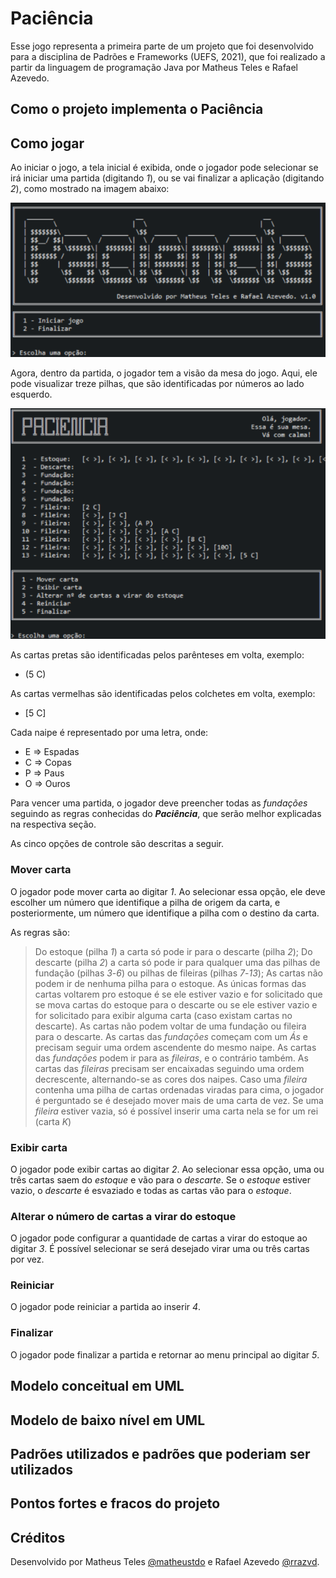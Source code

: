 # Paciência
Esse jogo representa a primeira parte de um projeto que foi desenvolvido para a disciplina de Padrões e Frameworks (UEFS, 2021), que foi realizado a partir da linguagem de programação Java por Matheus Teles e Rafael Azevedo.

## Como o projeto implementa o Paciência

## Como jogar
Ao iniciar o jogo, a tela inicial é exibida, onde o jogador pode selecionar se irá iniciar uma partida (digitando *1*), ou se vai finalizar a aplicação (digitando *2*), como mostrado na imagem abaixo:

![Menu inicial](docs/inicio.png)

Agora, dentro da partida, o jogador tem a visão da mesa do jogo.
Aqui, ele pode visualizar treze pilhas, que são identificadas por números ao lado esquerdo.

![Tela da partida](docs/partida.png)

As cartas pretas são identificadas pelos parênteses em volta, exemplo:
- (5 C)

As cartas vermelhas são identificadas pelos colchetes em volta, exemplo:
- [5 C]

Cada naipe é representado por uma letra, onde:	
- E => Espadas
- C => Copas
- P => Paus
- O => Ouros

Para vencer uma partida, o jogador deve preencher todas as _fundações_ seguindo as regras conhecidas do ***Paciência***, que serão melhor explicadas na respectiva seção.

As cinco opções de controle são descritas a seguir.

### Mover carta
O jogador pode mover carta ao digitar *1*.
Ao selecionar essa opção, ele deve escolher um número que identifique a pilha de origem da carta, e posteriormente, um número que identifique a pilha com o destino da carta.

As regras são:

> Do estoque (pilha *1*) a carta só pode ir para o descarte (pilha *2*);
> Do descarte (pilha *2*) a carta só pode ir para qualquer uma das pilhas de fundação (pilhas *3*-*6*) ou pilhas de fileiras (pilhas *7*-*13*);
> As cartas não podem ir de nenhuma pilha para o estoque. As únicas formas das cartas voltarem pro estoque é se ele estiver vazio e for solicitado que se mova cartas do estoque para o descarte ou se ele estiver vazio e for solicitado para exibir alguma carta (caso existam cartas no descarte).
> As cartas não podem voltar de uma fundação ou fileira para o descarte.
> As cartas das _fundações_ começam com um *Ás* e precisam seguir uma ordem ascendente do mesmo naipe.
> As cartas das _fundações_ podem ir para as _fileiras_, e o contrário também.
> As cartas das _fileiras_ precisam ser encaixadas seguindo uma ordem decrescente, alternando-se as cores dos naipes.
> Caso uma _fileira_ contenha uma pilha de cartas ordenadas viradas para cima, o jogador é perguntado se é desejado mover mais de uma carta de vez.
> Se uma _fileira_ estiver vazia, só é possível inserir uma carta nela se for um rei (carta *K*)

### Exibir carta
O jogador pode exibir cartas ao digitar *2*.
Ao selecionar essa opção, uma ou três cartas saem do _estoque_ e vão para o _descarte_.
Se o _estoque_ estiver vazio, o _descarte_ é esvaziado e todas as cartas vão para o _estoque_.

### Alterar o número de cartas a virar do estoque
O jogador pode configurar a quantidade de cartas a virar do estoque ao digitar *3*.
É possível selecionar se será desejado virar uma ou três cartas por vez.

### Reiniciar
O jogador pode reiniciar a partida ao inserir *4*.

### Finalizar
O jogador pode finalizar a partida e retornar ao menu principal ao digitar *5*.

## Modelo conceitual em UML

## Modelo de baixo nível em UML

## Padrões utilizados e padrões que poderiam ser utilizados

## Pontos fortes e fracos do projeto


## Créditos
Desenvolvido por Matheus Teles [@matheustdo](https://github.com/matheustdo) e Rafael Azevedo [@rrazvd](https://github.com/rrazvd).
